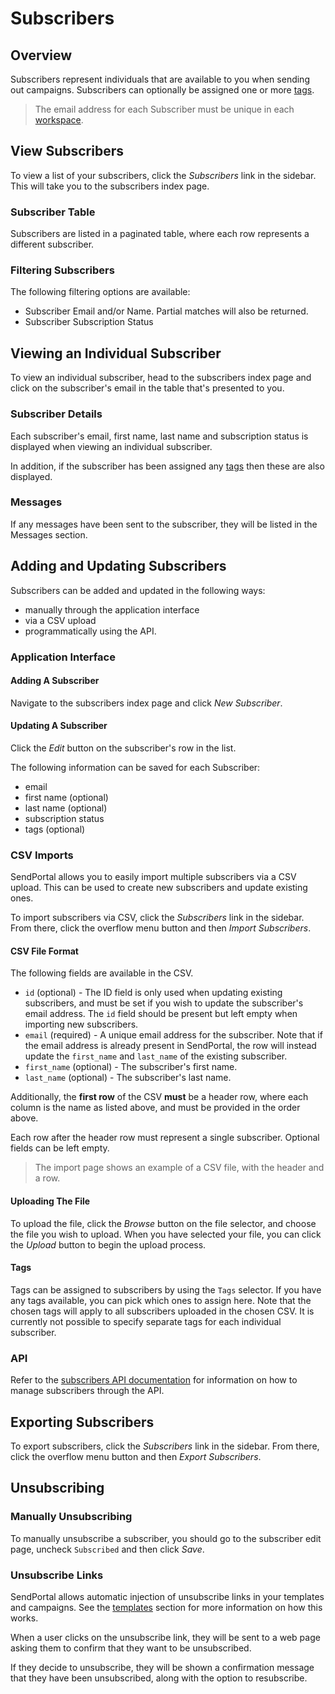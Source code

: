 # Subscribers

## Overview

Subscribers represent individuals that are available to you when sending out campaigns. Subscribers can optionally be assigned one or more [tags](/docs/features/tags).

> The email address for each Subscriber must be unique in each [workspace](/docs/features/workspaces).

## View Subscribers

To view a list of your subscribers, click the _Subscribers_ link in the sidebar. This will take you to the subscribers index page.

### Subscriber Table

Subscribers are listed in a paginated table, where each row represents a different subscriber.

### Filtering Subscribers

The following filtering options are available:

- Subscriber Email and/or Name. Partial matches will also be returned.
- Subscriber Subscription Status

## Viewing an Individual Subscriber

To view an individual subscriber, head to the subscribers index page and click on the subscriber's email in the table that's presented to you.

### Subscriber Details

Each subscriber's email, first name, last name and subscription status is displayed when viewing an individual subscriber.

In addition, if the subscriber has been assigned any [tags](/docs/tags) then these are also displayed.

### Messages

If any messages have been sent to the subscriber, they will be listed in the Messages section.

## Adding and Updating Subscribers

Subscribers can be added and updated in the following ways:

* manually through the application interface
* via a CSV upload
* programmatically using the API.

### Application Interface

#### Adding A Subscriber

Navigate to the subscribers index page and click _New Subscriber_.

#### Updating A Subscriber

Click the _Edit_ button on the subscriber's row in the list.

The following information can be saved for each Subscriber:

- email
- first name (optional)
- last name (optional)
- subscription status
- tags (optional)

### CSV Imports

SendPortal allows you to easily import multiple subscribers via a CSV upload. This can be used to create new subscribers and update existing ones.

To import subscribers via CSV, click the _Subscribers_ link in the sidebar. From there, click the overflow menu button and then _Import Subscribers_.

#### CSV File Format

The following fields are available in the CSV.

- `id` (optional) - The ID field is only used when updating existing subscribers, and must be set if you wish to update the subscriber's email address. The `id` field should be present but left empty when importing new subscribers.
- `email` (required) - A unique email address for the subscriber. Note that if the email address is already present in SendPortal, the row will instead update the `first_name` and `last_name` of the existing subscriber.
- `first_name` (optional) - The subscriber's first name.
- `last_name` (optional) - The subscriber's last name.

Additionally, the **first row** of the CSV **must** be a header row, where each column is the name as listed above, and must be provided in the order above.

Each row after the header row must represent a single subscriber. Optional fields can be left empty.

> The import page shows an example of a CSV file, with the header and a row.

#### Uploading The File

To upload the file, click the _Browse_ button on the file selector, and choose the file you wish to upload. When you have selected your file, you can click the _Upload_ button to begin the upload process.

#### Tags

Tags can be assigned to subscribers by using the `Tags` selector. If you have any tags available, you can pick which ones to assign here. Note that the chosen tags will apply to all subscribers uploaded in the chosen CSV. It is currently not possible to specify separate tags for each individual subscriber.

### API

Refer to the [subscribers API documentation](/docs/api/subscribers) for information on how to manage subscribers through the API.

## Exporting Subscribers

To export subscribers, click the _Subscribers_ link in the sidebar. From there, click the overflow menu button and then _Export Subscribers_.

## Unsubscribing

### Manually Unsubscribing

To manually unsubscribe a subscriber, you should go to the subscriber edit page, uncheck `Subscribed` and then click _Save_.

### Unsubscribe Links

SendPortal allows automatic injection of unsubscribe links in your templates and campaigns. See the [templates](/docs/features/templates) section for more information on how this works.

When a user clicks on the unsubscribe link, they will be sent to a web page asking them to confirm that they want to be unsubscribed.

If they decide to unsubscribe, they will be shown a confirmation message that they have been unsubscribed, along with the option to resubscribe.
